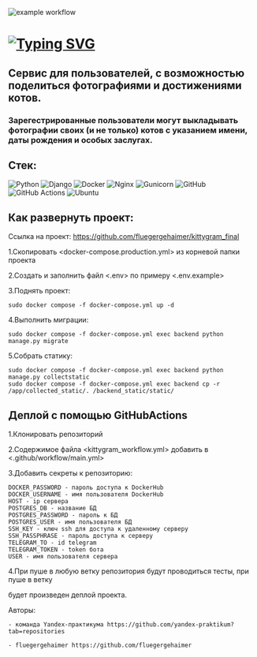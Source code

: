 ![example workflow](https://github.com/github/docs/actions/workflows/main.yml/badge.svg)


# [![Typing SVG](https://readme-typing-svg.herokuapp.com?color=%2336BCF7&lines=KITTYGRAM)](https://git.io/typing-svg)

## Сервис для пользователей, с возможностью поделиться фотографиями и достижениями котов.
### Зарегестрированные пользователи могут выкладывать фотографии своих (и не только) котов с указанием имени, даты рождения и особых заслугах.

## Стек:

![Python](https://img.shields.io/badge/python-3670A0?style=for-the-badge&logo=python&logoColor=ffdd54)
![Django](https://img.shields.io/badge/django-%23092E20.svg?style=for-the-badge&logo=django&logoColor=white)
![Docker](https://img.shields.io/badge/docker-%230db7ed.svg?style=for-the-badge&logo=docker&logoColor=white)
![Nginx](https://img.shields.io/badge/nginx-%23009639.svg?style=for-the-badge&logo=nginx&logoColor=white)
![Gunicorn](https://img.shields.io/badge/gunicorn-%298729.svg?style=for-the-badge&logo=gunicorn&logoColor=white)
![GitHub](https://img.shields.io/badge/github-%23121011.svg?style=for-the-badge&logo=github&logoColor=white)
![GitHub Actions](https://img.shields.io/badge/github%20actions-%232671E5.svg?style=for-the-badge&logo=githubactions&logoColor=white)
![Ubuntu](https://img.shields.io/badge/Ubuntu-E95420?style=for-the-badge&logo=ubuntu&logoColor=white)

## Как развернуть проект:
Ссылка на проект: https://github.com/fluegergehaimer/kittygram_final

1.Скопировать <docker-compose.production.yml> из корневой папки проекта

2.Создать и заполнить файл <.env> по примеру <.env.example>

3.Поднять проект:
```
sudo docker compose -f docker-compose.yml up -d
```
4.Выполнить миграции:
```
sudo docker compose -f docker-compose.yml exec backend python manage.py migrate
```
5.Собрать статику:
```
sudo docker compose -f docker-compose.yml exec backend python manage.py collectstatic
sudo docker compose -f docker-compose.yml exec backend cp -r /app/collected_static/. /backend_static/static/ 
```
## Деплой с помощью GitHubActions
1.Клонировать репозиторий

2.Содержимое файла <kittygram_workflow.yml> добавить в <.github/workflow/main.yml>

3.Добавить секреты к репозиторию:
```
DOCKER_PASSWORD - пароль доступа к DockerHub
DOCKER_USERNAME - имя пользователя DockerHub
HOST - ip сервера
POSTGRES_DB - название БД
POSTGRES_PASSWORD - пароль к БД
POSTGRES_USER - имя пользователя БД
SSH_KEY - ключ ssh для доступа к удаленному серверу
SSH_PASSPHRASE - пароль доступа к серверу
TELEGRAM_TO - id telegram
TELEGRAM_TOKEN - token бота
USER - имя пользователя сервера
```
4.При пуше в любую ветку репозитория будут проводиться тесты, при пуше в ветку <main> будет произведен деплой проекта.








Авторы: 
```
- команда Yandex-практикума https://github.com/yandex-praktikum?tab=repositories
```
```
- fluegergehaimer https://github.com/fluegergehaimer
```